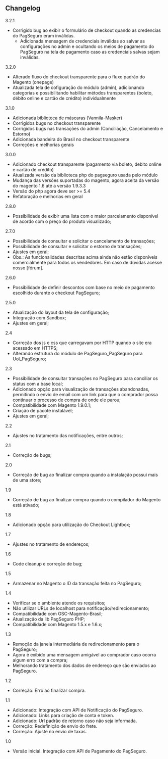 Changelog
---------
3.2.1
- Corrigido bug ao exibir o formulário de checkout quando as credencias do PagSeguro eram inválidas.
  - Adicionada mensagem de credenciais inválidas ao salvar as configurações no admin e ocultando os meios de pagamento do PagSeguro na tela de pagamento caso as credenciais salvas sejam inválidas.

3.2.0
- Alterado fluxo do checkout transparente para o fluxo padrão do Magento (onepage)
- Atualizada tela de cofiguração do módulo (admin), adicionando categorias e possibilitando habilitar métodos transparentes (boleto, débito online e cartão de crédito) individualmente

3.1.0
- Adicionada biblioteca de máscaras (Vannila-Masker)
- Corrigidos bugs no checkout transparente
- Corrigidos bugs nas transações do admin (Conciliação, Cancelamento e Estorno)
- Adicionada bandeira do Brasil no checkout transparente
- Correções e melhorias gerais


3.0.0
- Adicionado checkout transparente (pagamento via boleto, debito online e cartão de crédito)
- Atualizada versão da biblioteca php do pagseguro usada pelo módulo
- Mudança das versões suportadas do magento, agora aceita da versão do magento 1.6 até a versão 1.9.3.3
- Versão do php agora deve ser >= 5.4
- Refatoração e melhorias em geral

2.8.0
- Possibilidade de exibir uma lista com o maior parcelamento disponível de acordo com o preço do produto visualizado;

2.7.0
 - Possibilidade de consultar e solicitar o cancelamento de transações;
 - Possibilidade de consultar e solicitar o estorno de transações;
 - Ajustes em geral;
 - Obs.: As funcionalidades descritas acima ainda não estão disponíveis comercialmente para todos os vendedores. Em caso de dúvidas acesse nosso [fórum].

2.6.0
 - Possibilidade de definir descontos com base no meio de pagamento escolhido durante o checkout PagSeguro;

2.5.0
 - Atualização do layout da tela de configuração;
 - Integração com Sandbox;
 - Ajustes em geral;

2.4
 - Correção dos js e css que carregavam por HTTP quando o site era acessado em HTTPS;
 - Alterando estrutura do módulo de PagSeguro_PagSeguro para Uol_PagSeguro;

2.3
 - Possibilidade de consultar transações no PagSeguro para conciliar os status com a base local;
 - Adicionado opção para visualização de transações abandonadas, permitindo o envio de email com um link para que o comprador possa continuar o processo de compra de onde ele parou;
 - Compatibilidade com Magento 1.9.0.1;
 - Criação de pacote instalável;
 - Ajustes em geral;

2.2
 - Ajustes no tratamento das notificações, entre outros;

2.1
 - Correção de bugs;

2.0
 - Correção de bug ao finalizar compra quando a instalação possui mais de uma store;

1.9
 - Correção de bug ao finalizar compra quando o compilador do Magento está ativado;

1.8
 - Adicionado opção para utilização do Checkout Lightbox;

1.7
 - Ajustes no tratamento de endereços;

1.6
 - Code cleanup e correção de bug;

1.5
 - Armazenar no Magento o ID da transação feita no PagSeguro;

1.4
 - Verificar se o ambiente atende os requisitos;
 - Não utilizar URLs de localhost para notificação/redirecionamento;
 - Compatibilidade com OSC-Magento-Brasil;
 - Atualização da lib PagSeguro PHP;
 - Compatibilidade com Magento 1.5.x e 1.6.x;


1.3
 - Remoção da janela intermediária de redirecionamento para o PagSeguro;
 - Agora é exibido uma mensagem amigável ao comprador caso ocorra algum erro com a compra;
 - Melhorando tratamento dos dados de endereço que são enviados ao PagSeguro.

1.2
 - Correção: Erro ao finalizar compra.

1.1

 - Adicionado: Integração com API de Notificação do PagSeguro.
 - Adicionado: Links para criação de conta e token.
 - Adicionado: Url padrão de retorno caso não seja informada.
 - Correção: Redefinição de envio do frete.
 - Correção: Ajuste no envio de taxas.

1.0

 - Versão inicial. Integração com API de Pagamento do PagSeguro.
